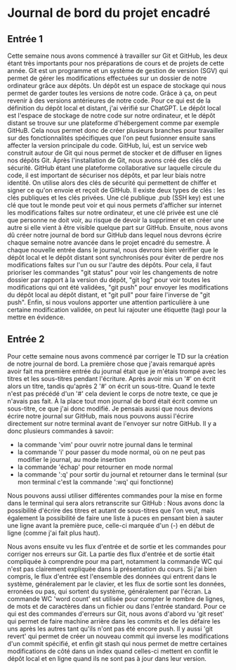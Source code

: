 # Journal de bord du projet encadré
## Entrée 1 
Cette semaine nous avons commencé à travailler sur Git et GitHub, les deux étant très importants pour nos préparations de cours et de projets de cette année. Git est un programme et un système de gestion de version (SGV) qui permet de gérer les modifications effectuées sur un dossier de notre ordinateur grâce aux dépôts. Un dépôt est un espace de stockage qui nous permet de garder toutes les versions de notre code. Grâce à ça, on peut revenir à des versions antérieures de notre code. Pour ce qui est de la définition du dépôt local et distant, j'ai vérifié sur ChatGPT. Le dépôt local est l'espace de stockage de notre code sur notre ordinateur, et le dépôt distant se trouve sur une plateforme d'hébergement comme par exemple GitHuB. Cela nous permet donc de créer plusieurs branches pour travailler sur des fonctionnalités spécifiques que l'on peut fusionner ensuite sans affecter la version principale du code. GitHub, lui, est un service web construit autour de Git qui nous permet de stocker et de diffuser en lignes nos dépôts Git. Àprès l'installation de Git, nous avons créé des clés de sécurité. GitHub étant une plateforme collaborative sur laquelle circule du code, il est important de sécuriser nos dépôts, et par leur biais notre identité. On utilise alors des clés de sécurité qui permettent de chiffer et signer ce qu'on envoie et reçoit de GitHub. Il existe deux types de clés : les clés publiques et les clés privées. Une clé publique .pub (SSH key) est une clé que tout le monde peut voir et qui nous permets d'afficher sur internet les modifications faîtes sur notre ordinateur, et une clé privée est une clé que personne ne doit voir, au risque de devoir la supprimer et en créer une autre si elle vient à être visible quelque part sur GitHub. Ensuite, nous avons dû créer notre journal de bord sur GitHub dans lequel nous devrons écrire chaque semaine notre avancée dans le projet encadré du semestre. À chaque nouvelle entrée dans le journal, nous devrons bien vérifier que le dépôt local et le dépôt distant sont synchronisés pour éviter de perdre nos modifications faîtes sur l'un ou sur l'autre des dépôts. Pour cela, il faut prioriser les commandes "git status" pour voir les changements de notre dossier par rapport à la version du dépôt, "git log" pour voir toutes les modifications qui ont été validées, "git push" pour envoyer les modifications du dépôt local au dépôt distant, et "git pull" pour faire l'inverse de "git push". Enfin, si nous voulons apporter une attention particulière à une certaine modification validée, on peut lui rajouter une étiquette (tag) pour la mettre en évidence.

## Entrée 2 
Pour cette semaine nous avons commencé par corriger le TD sur la création de notre journal de bord. La première chose que j'avais remarqué après avoir fait ma première entrée du journal était que je m'étais trompé avec les titres et les sous-titres pendant l'écriture. Après avoir mis un '#' on écrit alors un titre, tandis qu'après 2 '#' on écrit un sous-titre. Quand le texte n'est pas précédé d'un '#' cela devient le corps de notre texte, ce que je n'avais pas fait. À la place tout mon journal de bord était écrit comme un sous-titre, ce que j'ai donc modifié. Je pensais aussi que nous devions écrire notre journal sur GitHub, mais nous pouvons aussi l'écrire directement sur notre terminal avant de l'envoyer sur notre GitHub. Il y a donc plusieurs commandes à savoir: 

- la commande 'vim' pour ouvrir notre journal dans le terminal
- la commande 'i' pour passer du mode normal, où on ne peut pas modifier le journal, au mode insertion 
- la commande 'échap' pour retourner en mode normal 
- la commande ':q' pour sortir du journal et retourner dans le terminal (sur mon terminal c'est la commande ':wq' qui fonctionne)

Nous pouvons aussi utiliser différentes commandes pour la mise en forme dans le terminal qui sera alors retranscrite sur GitHub : 
Nous avons donc la possibilité d'écrire des titres et autant de sous-titres que l'on veut, mais également la possibilité de faire une liste à puces en pensant bien à sauter une ligne avant la première puce, celle-ci marquée d'un (-) en début de ligne (comme j'ai fait plus haut).

Nous avons ensuite vu les flux d'entrée et de sortie et les commandes pour corriger nos erreurs sur Git. La partie des flux d'entrée et de sortie était compliquée à comprendre pour ma part, notamment la commande WC qui n'est pas clairement expliquée dans la présentation du cours. Si j'ai bien compris, le flux d'entrée est l'ensemble des données qui entrent dans le système, généralement par le clavier, et les flux de sortie sont les données, erronées ou pas,  qui sortent du système, généralement par l'écran. La commande WC 'word count' est utilisée pour compter le nombre de lignes, de mots et de caractères dans un fichier ou dans l'entrée standard. 
Pour ce qui est des commandes d'erreurs sur Git, nous avons d'abord vu 'git reset' qui permet de faire machine arrière dans les commits et de les défaire les uns après les autres tant qu'ils n'ont pas été encore push. Il y aussi 'git revert' qui permet de créer un nouveau commit qui inverse les modifications d'un commit spécifié, et enfin git stash qui nous permet de mettre certaines modifications de côté dans un index quand celles-ci mettent en conflit le dépôt local et en ligne quand ils ne sont pas à jour dans leur version.         
